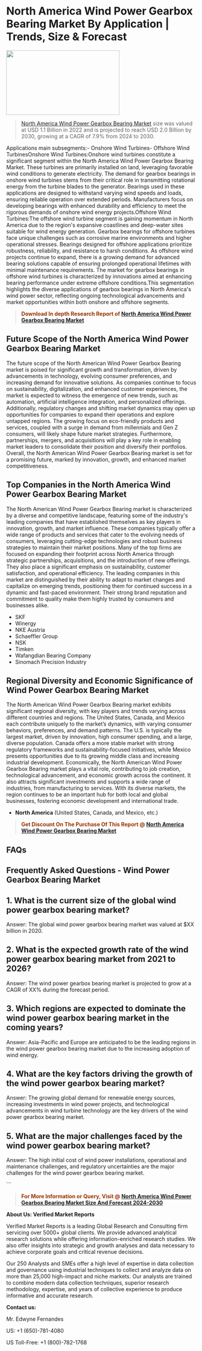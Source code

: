 <p><h1>North America Wind Power Gearbox Bearing Market By Application | Trends, Size & Forecast</h1><p><img class="aligncenter size-medium wp-image-105565" src="https://ffe5etoiles.com/wp-content/uploads/2025/01/MST7-300x171.png" alt="" width="300" height="171" /></p><blockquote><p><a href="https://www.verifiedmarketreports.com/download-sample/?rid=218690&utm_source=Github-NA&utm_medium=378" target="_blank">North America Wind Power Gearbox Bearing Market</a> size was valued at USD 1.1 Billion in 2022 and is projected to reach USD 2.0 Billion by 2030, growing at a CAGR of 7.9% from 2024 to 2030.</p></blockquote>Applications main subsegments:- Onshore Wind Turbines- Offshore Wind TurbinesOnshore Wind Turbines:Onshore wind turbines constitute a significant segment within the North America Wind Power Gearbox Bearing Market. These turbines are primarily installed on land, leveraging favorable wind conditions to generate electricity. The demand for gearbox bearings in onshore wind turbines stems from their critical role in transmitting rotational energy from the turbine blades to the generator. Bearings used in these applications are designed to withstand varying wind speeds and loads, ensuring reliable operation over extended periods. Manufacturers focus on developing bearings with enhanced durability and efficiency to meet the rigorous demands of onshore wind energy projects.Offshore Wind Turbines:The offshore wind turbine segment is gaining momentum in North America due to the region's expansive coastlines and deep-water sites suitable for wind energy generation. Gearbox bearings for offshore turbines face unique challenges such as corrosive marine environments and higher operational stresses. Bearings designed for offshore applications prioritize robustness, reliability, and resistance to harsh conditions. As offshore wind projects continue to expand, there is a growing demand for advanced bearing solutions capable of ensuring prolonged operational lifetimes with minimal maintenance requirements. The market for gearbox bearings in offshore wind turbines is characterized by innovations aimed at enhancing bearing performance under extreme offshore conditions.This segmentation highlights the diverse applications of gearbox bearings in North America's wind power sector, reflecting ongoing technological advancements and market opportunities within both onshore and offshore segments.</p><blockquote><p><span style="color: #993300;"><strong>Download In depth Research Report of <a href="https://www.verifiedmarketreports.com/download-sample/?rid=218690&utm_source=Github-NA&utm_medium=378">North America Wind Power Gearbox Bearing Market</a></strong></span></p></blockquote><h2>Future Scope of the North America Wind Power Gearbox Bearing Market</h2><p>The future scope of the North American Wind Power Gearbox Bearing market is poised for significant growth and transformation, driven by advancements in technology, evolving consumer preferences, and increasing demand for innovative solutions. As companies continue to focus on sustainability, digitalization, and enhanced customer experiences, the market is expected to witness the emergence of new trends, such as automation, artificial intelligence integration, and personalized offerings. Additionally, regulatory changes and shifting market dynamics may open up opportunities for companies to expand their operations and explore untapped regions. The growing focus on eco-friendly products and services, coupled with a surge in demand from millennials and Gen Z consumers, will likely shape future market strategies. Furthermore, partnerships, mergers, and acquisitions will play a key role in enabling market leaders to consolidate their position and diversify their portfolios. Overall, the North American Wind Power Gearbox Bearing market is set for a promising future, marked by innovation, growth, and enhanced market competitiveness.</p><h2>Top Companies in the North America Wind Power Gearbox Bearing Market</h2><p>The North American Wind Power Gearbox Bearing market is characterized by a diverse and competitive landscape, featuring some of the industry's leading companies that have established themselves as key players in innovation, growth, and market influence. These companies typically offer a wide range of products and services that cater to the evolving needs of consumers, leveraging cutting-edge technologies and robust business strategies to maintain their market positions. Many of the top firms are focused on expanding their footprint across North America through strategic partnerships, acquisitions, and the introduction of new offerings. They also place a significant emphasis on sustainability, customer satisfaction, and operational efficiency. The leading companies in this market are distinguished by their ability to adapt to market changes and capitalize on emerging trends, positioning them for continued success in a dynamic and fast-paced environment. Their strong brand reputation and commitment to quality make them highly trusted by consumers and businesses alike.</p><p><ul><li>SKF </li><li> Winergy </li><li> NKE Austria </li><li> Schaeffler Group </li><li> NSK </li><li> Timken </li><li> Wafangdian Bearing Company </li><li> Sinomach Precision Industry</li></ul></p><h2>Regional Diversity and Economic Significance of Wind Power Gearbox Bearing Market</h2><p>The North American Wind Power Gearbox Bearing market exhibits significant regional diversity, with key players and trends varying across different countries and regions. The United States, Canada, and Mexico each contribute uniquely to the market’s dynamics, with varying consumer behaviors, preferences, and demand patterns. The U.S. is typically the largest market, driven by innovation, high consumer spending, and a large, diverse population. Canada offers a more stable market with strong regulatory frameworks and sustainability-focused initiatives, while Mexico presents opportunities due to its growing middle class and increasing industrial development. Economically, the North American Wind Power Gearbox Bearing market plays a vital role, contributing to job creation, technological advancement, and economic growth across the continent. It also attracts significant investments and supports a wide range of industries, from manufacturing to services. With its diverse markets, the region continues to be an important hub for both local and global businesses, fostering economic development and international trade.</p><ul> <li><strong>North America</strong> (United States, Canada, and Mexico, etc.)</li></ul><blockquote><p><span style="color: #993300;"><strong>Get Discount On The Purchase Of This Report @ <a href="https://www.verifiedmarketreports.com/ask-for-discount/?rid=218690&utm_source=Github-NA&utm_medium=378">North America Wind Power Gearbox Bearing Market</a></strong></span></p></blockquote><h2>FAQs</h2><p><h2>Frequently Asked Questions - Wind Power Gearbox Bearing Market</h1><h2>1. What is the current size of the global wind power gearbox bearing market?</div><div></h2><p>Answer: The global wind power gearbox bearing market was valued at $XX billion in 2020.</p><h2>2. What is the expected growth rate of the wind power gearbox bearing market from 2021 to 2026?</div><div></h2><p>Answer: The wind power gearbox bearing market is projected to grow at a CAGR of XX% during the forecast period.</p><h2>3. Which regions are expected to dominate the wind power gearbox bearing market in the coming years?</div><div></h2><p>Answer: Asia-Pacific and Europe are anticipated to be the leading regions in the wind power gearbox bearing market due to the increasing adoption of wind energy.</p><h2>4. What are the key factors driving the growth of the wind power gearbox bearing market?</div><div></h2><p>Answer: The growing global demand for renewable energy sources, increasing investments in wind power projects, and technological advancements in wind turbine technology are the key drivers of the wind power gearbox bearing market.</p><h2>5. What are the major challenges faced by the wind power gearbox bearing market?</div><div></h2><p>Answer: The high initial cost of wind power installations, operational and maintenance challenges, and regulatory uncertainties are the major challenges for the wind power gearbox bearing market.</p><!-- and so on for remaining FAQs and answers --></body></html>```</p><blockquote><p><span style="color: #993300;"><strong>For More Information or Query, Visit @ <a href="https://www.verifiedmarketreports.com/product/wind-power-gearbox-bearing-market/">North America Wind Power Gearbox Bearing Market Size And Forecast 2024-2030</a></strong></span></p></blockquote><p><strong>About Us: Verified Market Reports</strong></p><p>Verified Market Reports is a leading Global Research and Consulting firm servicing over 5000+ global clients. We provide advanced analytical research solutions while offering information-enriched research studies. We also offer insights into strategic and growth analyses and data necessary to achieve corporate goals and critical revenue decisions.</p><p>Our 250 Analysts and SMEs offer a high level of expertise in data collection and governance using industrial techniques to collect and analyze data on more than 25,000 high-impact and niche markets. Our analysts are trained to combine modern data collection techniques, superior research methodology, expertise, and years of collective experience to produce informative and accurate research.</p><p><strong>Contact us:</strong></p><p>Mr. Edwyne Fernandes</p><p>US: +1 (650)-781-4080</p><p>US Toll-Free: +1 (800)-782-1768</p>

